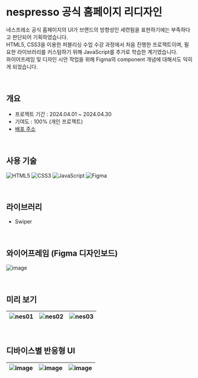 # nespresso 공식 홈페이지 리디자인

네스프레소 공식 홈페이지의 UI가 브랜드의 방향성인 세련됨을 표현하기에는 부족하다고 판단되어 기획하였습니다. <br>
HTML5, CSS3을 이용한 퍼블리싱 수업 수강 과정에서 처음 진행한 프로젝트이며, 필요한 라이브러리를 커스텀하기 위해 JavaScript를 추가로 학습한 계기였습니다. <br>
와이어프레임 및 디자인 시안 작업을 위해 Figma의 component 개념에 대해서도 익히게 되었습니다.

<br>

## 개요

- 프로젝트 기간 : 2024.04.01 ~ 2024.04.30
- 기여도 : 100% (개인 프로젝트)
- [배포 주소](https://yu-hazel.github.io/portfolio/nespresso/html/nespresso.html)

<br>

## 사용 기술

![HTML5](https://img.shields.io/badge/html5-%23E34F26.svg?style=for-the-badge&logo=html5&logoColor=white)
![CSS3](https://img.shields.io/badge/css3-%231572B6.svg?style=for-the-badge&logo=css3&logoColor=white)
![JavaScript](https://img.shields.io/badge/javascript-%23323330.svg?style=for-the-badge&logo=javascript&logoColor=%23F7DF1E)
![Figma](https://img.shields.io/badge/figma-%23F24E1E.svg?style=for-the-badge&logo=figma&logoColor=white)

<br>

## 라이브러리

- Swiper

<br>

## 와이어프레임 (Figma 디자인보드)

![image](https://github.com/user-attachments/assets/4718317d-4979-4f27-93e0-38b3bc845787)

<br>

## 미리 보기

![nes01](https://github.com/user-attachments/assets/cade212e-44ad-4c25-b08b-de6eb2ac3f48) | ![nes02](https://github.com/user-attachments/assets/89af1eee-8e63-4340-8b92-6a4f9c141a28) | ![nes03](https://github.com/user-attachments/assets/86bcb62b-1f89-4612-958f-236ab03d7718) 
--- | --- | --- |

<br>

## 디바이스별 반응형 UI

![image](https://github.com/user-attachments/assets/ce7a3401-312c-4a5c-bc8f-6841d8249194) | ![image](https://github.com/user-attachments/assets/26b0d14c-6111-4108-9a9a-50ed6729b2ef) | ![image](https://github.com/user-attachments/assets/6757a655-d0eb-47aa-bf48-91b3a711486e)
--- | --- | --- |







